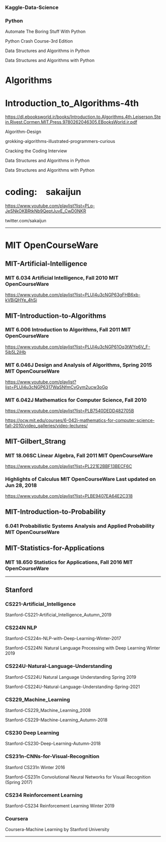 ### Kaggle-Data-Science




### Python

Automate The Boring Stuff With Python

Python Crash Course-3rd Edition

Data Structures and Algorithms in Python

Data Structures and Algorithms with Python

# Algorithms

# Introduction_to_Algorithms-4th

https://dl.ebooksworld.ir/books/Introduction.to.Algorithms.4th.Leiserson.Stein.Rivest.Cormen.MIT.Press.9780262046305.EBooksWorld.ir.pdf

Algorithm-Design

grokking-algorithms-illustrated-programmers-curious

Cracking the Coding Interview

Data Structures and Algorithms in Python

Data Structures and Algorithms with Python


# coding:　sakaijun

https://www.youtube.com/playlist?list=PLq-JeSNkOKBRtkNb9QeptJuvE_CwD0NKR

twitter.com/sakaijun

-----

# MIT OpenCourseWare


## MIT-Artificial-Intelligence 

### MIT 6.034 Artificial Intelligence, Fall 2010  MIT OpenCourseWare

https://www.youtube.com/playlist?list=PLUl4u3cNGP63gFHB6xb-kVBiQHYe_4hSi

## MIT-Introduction-to-Algorithms 

### MIT 6.006 Introduction to Algorithms, Fall 2011  MIT OpenCourseWare

https://www.youtube.com/playlist?list=PLUl4u3cNGP61Oq3tWYp6V_F-5jb5L2iHb

### MIT 6.046J Design and Analysis of Algorithms, Spring 2015   MIT OpenCourseWare

https://www.youtube.com/playlist?list=PLUl4u3cNGP6317WaSNfmCvGym2ucw3oGp

### MIT 6.042J Mathematics for Computer Science, Fall 2010

https://www.youtube.com/playlist?list=PLB7540DEDD482705B

https://ocw.mit.edu/courses/6-042j-mathematics-for-computer-science-fall-2010/video_galleries/video-lectures/

## MIT-Gilbert_Strang 

### MIT 18.06SC Linear Algebra, Fall 2011  MIT OpenCourseWare

https://www.youtube.com/playlist?list=PL221E2BBF13BECF6C

### Highlights of Calculus   MIT OpenCourseWare Last updated on Jun 28, 2018

https://www.youtube.com/playlist?list=PLBE9407EA64E2C318

## MIT-Introduction-to-Probability 

### 6.041 Probabilistic Systems Analysis and Applied Probability  MIT OpenCourseWare

## MIT-Statistics-for-Applications

### MIT 18.650 Statistics for Applications, Fall 2016  MIT OpenCourseWare


-----

## Stanford

### CS221-Artificial_Intelligence

Stanford-CS221-Artificial_Intelligence_Autumn_2019 


### CS224N NLP

Stanford-CS224n-NLP-with-Deep-Learning-Winter-2017 

Stanford-CS224N: Natural Language Processing with Deep Learning Winter 2019


### CS224U-Natural-Language-Understanding

Stanford-CS224U Natural Language Understanding Spring 2019

Stanford-CS224U-Natural-Language-Understanding-Spring-2021


### CS229_Machine_Learning

Stanford-CS229_Machine_Learning_2008 

Stanford-CS229-Machine-Learning_Autumn-2018 


### CS230 Deep Learning

Stanford-CS230-Deep-Learning-Autumn-2018 


### CS231n-CNNs-for-Visual-Recognition

Stanford CS231n Winter 2016

Stanford-CS231n Convolutional Neural Networks for Visual Recognition (Spring 2017)



### CS234 Reinforcement Learning

Stanford-CS234 Reinforcement Learning Winter 2019


### Coursera

Coursera-Machine Learning by Stanford University

-----



